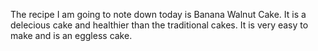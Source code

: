 The recipe I am going to note down today is Banana Walnut Cake.
It is a delecious cake and healthier than the traditional cakes.
It is very easy to make and is an eggless cake.